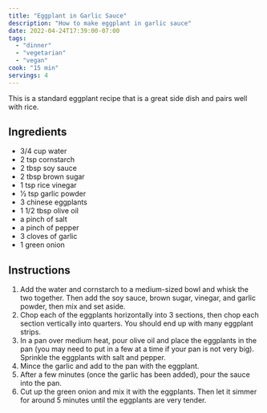 ```yaml
---
title: "Eggplant in Garlic Sauce"
description: "How to make eggplant in garlic sauce"
date: 2022-04-24T17:39:00-07:00
tags:
  - "dinner"
  - "vegetarian"
  - "vegan"
cook: "15 min"
servings: 4
---
```


This is a standard eggplant recipe that is a great side dish and pairs well with rice.

## Ingredients

* 3/4 cup water
* 2 tsp cornstarch
* 2 tbsp soy sauce
* 2 tbsp brown sugar
* 1 tsp rice vinegar
* 1⁄2 tsp garlic powder
* 3 chinese eggplants
* 1 1/2 tbsp olive oil
* a pinch of salt
* a pinch of pepper
* 3 cloves of garlic
* 1 green onion

## Instructions

1. Add the water and cornstarch to a medium-sized bowl and whisk the two together. Then add the soy sauce, brown sugar, vinegar, and garlic powder, then mix and set aside.
2. Chop each of the eggplants horizontally into 3 sections, then chop each section vertically into quarters. You should end up with many eggplant strips.
3. In a pan over medium heat, pour olive oil and place the eggplants in the pan (you may need to put in a few at a time if your pan is not very big). Sprinkle the eggplants with salt and pepper.
4. Mince the garlic and add to the pan with the eggplant.
5. After a few minutes (once the garlic has been added), pour the sauce into the pan.
6. Cut up the green onion and mix it with the eggplants. Then let it simmer for around 5 minutes until the eggplants are very tender.
